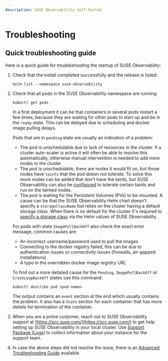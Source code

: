 ```yaml
---
description: SUSE Observability Self-hosted
---
```


# Troubleshooting

## Quick troubleshooting guide

Here is a quick guide for troubleshooting the startup of SUSE Observability:

1. Check that the install completed successfully and the release is listed:

   ```text
   helm list --namespace suse-observability
   ```

2. Check that all pods in the SUSE Observability namespace are running:

   ```text
   kubectl get pods
   ```
   
   In a first deployment it can be that containers in several pods restart a few times, because they are waiting for other pods to start up and be in the `ready` state. This can be delayed due to scheduling and docker image pulling delays.

   Pods that are in `pending` state are usually an indication of a problem:
   * The pod is unschedulable due to lack of resources in the cluster. If a cluster auto-scaler is active it will often be able to resolve this automatically, otherwise manual intervention is needed to add more nodes to the cluster
   * The pod is unschedulable, there are nodes it would fit on, but those nodes have `taints` that the pod doesn not tolerate. To solve this more nodes can be added that don't have the taints, but SUSE Observability can also be [configured](kubernetes_openshift/customize_config.md#override-default-configuration) to tolerate certain taints and run on the tainted nodes.
   * The pod is waiting for the Persistent Volumes (PVs) to be mounted. A cause can be that the SUSE Observability Helm chart doesn't specify a `storageClassName` but relies on the cluster having a default storage class. When there is no default for the cluster it's required to [specify a storage class](./kubernetes_openshift/storage.md) via the Helm values of SUSE Observability.

   For pods with state `ImagePullBackOff` also check the exact error message, common causes are:
   * An incorrect username/password used to pull the images
   * Connecting to the docker registry failed, this can be due to authentication issues or connectivity issues (firewalls, air-gapped installations)
   * A typo in the overridden docker image registry URL

   To find out a more detailed cause for the `Pending`, `ImagePullBackOff` or `CrashLoopBackOff` states use this command:
   
   ```text
   kubectl describe pod <pod-name>
   ```
   
   The output contains an `event` section at the end which usually contains the problem. It also has a `State` section for each container that has more details for termination of the container.

3. When you are a prime customer, reach out to SUSE Observability support at [https://scc.suse.com/](https://scc.suse.com/) to get help setting up SUSE Observability in your local cluster. Use [Support Package (Logs)](/setup/install-stackstate/support-package-logs.md) to collect information about your instance for the support team.
4. In case the above steps did not resolve the issue, there is an [Advanced Troubleshooting Guide](./advanced-troubleshooting.md) available.




